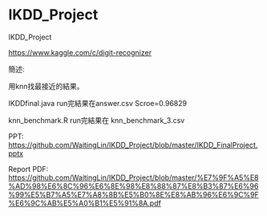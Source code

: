 # IKDD_Project
IKDD_Project

https://www.kaggle.com/c/digit-recognizer

簡述:

 用knn找最接近的結果。

 IKDDfinal.java  run完結果在answer.csv Scroe=0.96829

 knn_benchmark.R  run完結果在 knn_benchmark_3.csv

PPT:  
 https://github.com/WaitingLin/IKDD_Project/blob/master/IKDD_FinalProject.pptx

Report PDF:  
 https://github.com/WaitingLin/IKDD_Project/blob/master/%E7%9F%A5%E8%AD%98%E6%8C%96%E6%8E%98%E8%88%87%E8%B3%87%E6%96%99%E5%B7%A5%E7%A8%8B%E5%B0%8E%E8%AB%96%E6%9C%9F%E6%9C%AB%E5%A0%B1%E5%91%8A.pdf



